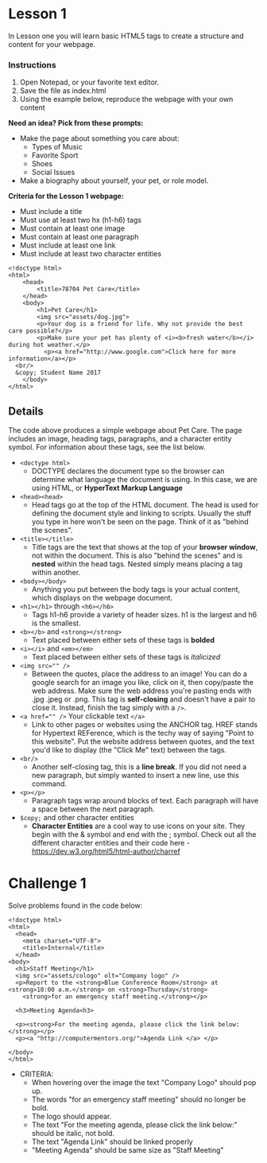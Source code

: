 # Lesson 1

In Lesson one you will learn basic HTML5 tags to create a structure and content for your webpage. 

### Instructions
1. Open Notepad, or your favorite text editor.
2. Save the file as index.html
3. Using the example below, reproduce the webpage with your own content

**Need an idea?  Pick from these prompts:**
* Make the page about something you care about:
    * Types of Music
    * Favorite Sport
    * Shoes
    * Social Issues
* Make a biography about yourself, your pet, or role model.


**Criteria for the Lesson 1 webpage:**
* Must include a title
* Must use at least two hx (h1-h6) tags
* Must contain at least one image
* Must contain at least one paragraph
* Must include at least one link
* Must include at least two character entities


```HTML5
<!doctype html>
<html>
    <head>
        <title>78704 Pet Care</title>
    </head>
    <body>
        <h1>Pet Care</h1>
        <img src="assets/dog.jpg">
        <p>Your dog is a friend for life. Why not provide the best care possible?</p>     
        <p>Make sure your pet has plenty of <i><b>fresh water</b></i> during hot weather.</p>
          <p><a href="http://www.google.com">Click here for more information</a></p>
  <br/>
  &copy; Student Name 2017
    </body>
</html>
```
## Details
The code above produces a simple webpage about Pet Care.  The page includes an image, heading tags, paragraphs, and a character entity symbol.  For information about these tags, see the list below.

* `<doctype html>`
    * DOCTYPE declares the document type so the browser can determine what language the document is using.  In this case, we are using HTML, or **HyperText Markup Language**
* `<head><head>`
    * Head tags go at the top of the HTML document.  The head is used for defining the document style and linking to scripts.  Usually the stuff you type in here won't be seen on the page.  Think of it as "behind the scenes".
* `<title></title>`
    * Title tags are the text that shows at the top of your **browser window**, not within the document.  This is also "behind the scenes" and is **nested** within the head tags.  Nested simply means placing a tag within another.
* `<body></body>`
    * Anything you put between the body tags is your actual content, which displays on the webpage document. 
* `<h1></h1>` through `<h6></h6>`
    * Tags h1-h6 provide a variety of header sizes.  h1 is the largest and h6 is the smallest.
* `<b></b>` and `<strong></strong>`
    * Text placed between either sets of these tags is **bolded**  
* `<i></i>` and `<em></em>`
    * Text placed between either sets of these tags is *italicized*
* `<img src="" />`
    * Between the quotes, place the address to an image!  You can do a google search for an image you like, click on it, then copy/paste the web address.  Make sure the web address you're pasting ends with .jpg .jpeg or .png.  This tag is **self-closing** and doesn't have a pair to close it.  Instead, finish the tag simply with a `/>`.
* `<a href="" />` Your clickable text `</a>`
    * Link to other pages or websites using the ANCHOR <a> tag.  HREF stands for
Hypertext REFerence, which is the techy way of saying "Point to this website".  Put
the website address between quotes, and the text you'd like to display (the "Click Me" text) between the <a> tags.
* `<br/>`
    * Another self-closing tag, this is a **line break**.  If you did not need a new paragraph, but simply wanted to insert a new line, use this command.
* `<p></p>`
    * Paragraph tags wrap around blocks of text.  Each paragraph will have a space between the next paragraph.
* `$copy;` and other character entities
    * **Character Entities** are a cool way to use icons on your site.  They begin with the & symbol and end with the ; symbol.  Check out all the different character entities and their code here -https://dev.w3.org/html5/html-author/charref


# Challenge 1

Solve problems found in the code below:

```HTML5
<!doctype html> 
<html>  
  <head>    
    <meta charset="UTF-8">     
    <title>Internal</title>  
  </head>
<body> 
  <h1>Staff Meeting</h1> 
  <img src="assets/cologo" olt="Company logo" /> 
  <p>Report to the <strong>Blue Conference Room</strong> at <strong>10:00 a.m.</strong> on <strong>Thursday</strong>
    <strong>for an emergency staff meeting.</strong></p> 
  
  <h3>Meeting Agenda<h3>
   
  <p><strong>For the meeting agenda, please click the link below:</strong></p>
  <p><a "http://computermentors.org/">Agenda Link </a> </p>

</body> 
</html>
```

* CRITERIA:
    * When hovering over the image the text "Company Logo" should pop up.
    * The words "for an emergency staff meeting" should no longer be bold.
    * The logo should appear.
    * The text "For the meeting agenda, please click the link below:" should be italic, not bold.
    * The text "Agenda Link" should be linked properly
    * "Meeting Agenda" should be same size as "Staff Meeting"


